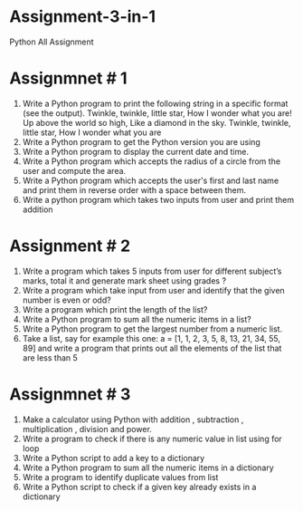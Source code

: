 # Assignment-3-in-1
Python All Assignment
# Assignmnet # 1
1. Write a Python program to print the following string in a specific format
(see the output).
    Twinkle, twinkle, little star,
        How I wonder what you are!
          Up above the world so high,
          Like a diamond in the sky.
      Twinkle, twinkle, little star,
        How I wonder what you are
2. Write a Python program to get the Python version you are using
3. Write a Python program to display the current date and time.
4. Write a Python program which accepts the radius of a circle from the user
and compute the area.
5. Write a Python program which accepts the user's first and last name and
print them in reverse order with a space between them.
6. Write a python program which takes two inputs from user and print them
addition

# Assignment # 2
1. Write a program which takes 5 inputs from user for different subject’s
marks, total it and generate mark sheet using grades ?
2. Write a program which take input from user and identify that the given
number is even or odd?
3. Write a program which print the length of the list?
4. Write a Python program to sum all the numeric items in a list?
5. Write a Python program to get the largest number from a numeric list.
6. Take a list, say for example this one:
 a = [1, 1, 2, 3, 5, 8, 13, 21, 34, 55, 89]
and write a program that prints out all the elements of the list that are
less than 5

#  Assignmnet # 3
1. Make a calculator using Python with addition , subtraction , multiplication ,
division and power.
2. Write a program to check if there is any numeric value in list using for loop
3. Write a Python script to add a key to a dictionary
4. Write a Python program to sum all the numeric items in a dictionary
5. Write a program to identify duplicate values from list
6. Write a Python script to check if a given key already exists in a dictionary 
